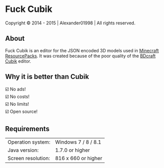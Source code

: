 # Fuck Cubik
Copyright © 2014 - 2015 | Alexander01998 | All rights reserved.

## About
Fuck Cubik is an editor for the JSON encoded 3D models used in <a href="http://minecraft.net" target="_blank">Minecraft</a> <a href="http://minecraft.gamepedia.com/Resource_Pack" target="_blank">ResourcePacks</a>. It was created because of the poor quality of the <a href="http://bdcraft.net/cubik" target="_blank">BDcraft Cubik</a> editor.

## Why it is better than Cubik
:ballot_box_with_check: No ads!  
:ballot_box_with_check: No costs!  
:ballot_box_with_check: No limits!  
:ballot_box_with_check: Open source!  

## Requirements
<table>
<tr>
<td>Operation system:
<td>Windows 7 / 8 / 8.1
<tr>
<td>Java version:
<td>1.7.0 or higher
<tr>
<td>Screen resolution:
<td>816 x 660 or higher
</table>
